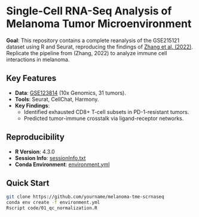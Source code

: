 # Single-Cell RNA-Seq Analysis of Melanoma Tumor Microenvironment  

**Goal**: This repository contains a complete reanalysis of the GSE215121 dataset using R and Seurat, reproducing the findings of [Zhang et al. (2022)](https://doi.org/10.1038/s41467-022-34877-3).
Replicate the pipeline from (Zhang, 2022) to analyze immune cell interactions in melanoma.  

## Key Features  
- **Data**: [GSE123814](https://www.ncbi.nlm.nih.gov/geo/query/acc.cgi?acc=GSE123814) (10x Genomics, 31 tumors).  
- **Tools**: Seurat, CellChat, Harmony.  
- **Key Findings**:  
  - Identified exhausted CD8+ T-cell subsets in PD-1-resistant tumors.  
  - Predicted tumor-immune crosstalk via ligand-receptor networks.  

## Reproducibility  
- **R Version**: 4.3.0  
- **Session Info**: [sessionInfo.txt](sessionInfo.txt)  
- **Conda Environment**: [environment.yml](environment.yml)  

## Quick Start  
```bash
git clone https://github.com/yourname/melanoma-tme-scrnaseq  
conda env create -f environment.yml  
Rscript code/01_qc_normalization.R
```
